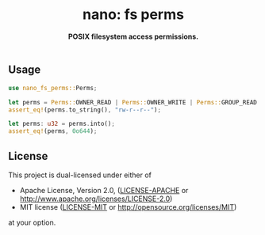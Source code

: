 <h1 align="center">nano: fs perms</h1>
<div align="center">
  <strong>
  POSIX filesystem access permissions.
  </strong>
</div>

<br />

## Usage

```rust
use nano_fs_perms::Perms;

let perms = Perms::OWNER_READ | Perms::OWNER_WRITE | Perms::GROUP_READ | Perms::OTHERS_READ;
assert_eq!(perms.to_string(), "rw-r--r--");

let perms: u32 = perms.into();
assert_eq!(perms, 0o644);
```

## License

This project is dual-licensed under either of

 * Apache License, Version 2.0, ([LICENSE-APACHE](LICENSE-APACHE) or
   http://www.apache.org/licenses/LICENSE-2.0)
 * MIT license ([LICENSE-MIT](LICENSE-MIT) or
   http://opensource.org/licenses/MIT)

at your option.
